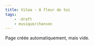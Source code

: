 ```yaml
---
title: Vitaa - À fleur de toi
tags:
    - -draft
    - musique/chanson
---
```


Page créée automatiquement, mais vide.
